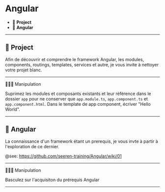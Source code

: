 # Angular

*  🔖 **Project**
*  🔖 **Angular**

___

## 📑 Project

Afin de découvrir et comprendre le framework Angular, les modules, components, routings, templates, services et autre, je vous invite à nettoyer votre projet blanc.

___

👨🏻‍💻 Manipulation

Suprimez les modules et composants existants et leur référence dans le dossier `app` pour ne conserver que `app.module.ts`, `app.component.ts` et `app.component.html`. Dans le template de app component, écriver "Hello World".

___

## 📑 Angular

La connaissance d'un framework étant un prerequis, je vous invte à partir à l'exploration de ce dernier.

@see: https://github.com/seeren-training/Angular/wiki/01

___

👨🏻‍💻 Manipulation

Basculez sur l'acquisiton du prérequis Angular

___


